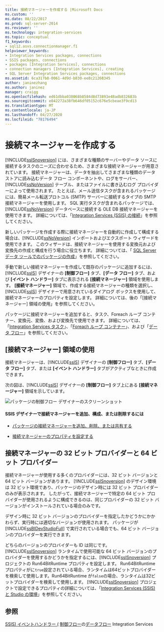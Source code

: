 ```yaml
---
title: 接続マネージャーを作成する |Microsoft Docs
ms.custom: ''
ms.date: 08/22/2017
ms.prod: sql-server-2014
ms.reviewer: ''
ms.technology: integration-services
ms.topic: conceptual
f1_keywords:
- sql12.asvs.connectionmanager.f1
helpviewer_keywords:
- Integration Services packages, connections
- SSIS packages, connections
- packages [Integration Services], connections
- connection managers [Integration Services], creating
- SQL Server Integration Services packages, connections
ms.assetid: 6ca317b8-0061-4d9d-b830-ee8c21268345
author: janinezhang
ms.author: janinez
manager: craigg
ms.openlocfilehash: ed61dbba038068b8584d8d73893e48adb832683b
ms.sourcegitcommit: e042272a38fb646df05152c676e5cbeae3f9cd13
ms.translationtype: MT
ms.contentlocale: ja-JP
ms.lasthandoff: 04/27/2020
ms.locfileid: "78176494"
---
```

# <a name="create-connection-managers"></a>接続マネージャーを作成する
  [!INCLUDE[ssISnoversion](../includes/ssisnoversion-md.md)] には、さまざまな種類のサーバーやデータ ソースに接続するタスクのニーズに合わせるため、さまざまな接続マネージャーが用意されています。 接続マネージャーは、データを抽出してさまざまな種類のデータ ストアに読み込むデータ フロー コンポーネントや、ログをサーバー、[!INCLUDE[ssNoVersion](../includes/ssnoversion-md.md)] テーブル、またはファイルに書き込むログ プロバイダーによって使用されます。 たとえば、メール送信タスクが含まれるパッケージには、簡易メール転送プロトコル (SMTP) サーバーに接続するタイプの SMTP 接続マネージャーを使用します。 SQL 実行タスクが含まれるパッケージでは、[!INCLUDE[ssNoVersion](../includes/ssnoversion-md.md)] データベースに接続する OLE DB 接続マネージャーを使用できます。 詳細については、「[Integration Services (SSIS) の接続](connection-manager/integration-services-ssis-connections.md)」を参照してください。

 新しいパッケージを作成する際に接続マネージャーを自動的に作成して構成する場合は、[!INCLUDE[ssNoVersion](../includes/ssnoversion-md.md)] インポートおよびエクスポート ウィザードを使用できます。 このウィザードは、接続マネージャーを使用する変換元および変換先の作成と構成を行う場合に役立ちます。 詳細については、「 [SQL Server データ ツールでのパッケージの作成](create-packages-in-sql-server-data-tools.md)」を参照してください。

 手動で新しい接続マネージャーを作成して既存のパッケージに追加するには、[!INCLUDE[ssIS](../includes/ssis-md.md)] デザイナーの **[制御フロー]** タブ、**[データ フロー]** タブ、および **[イベント ハンドラー]** タブに表示される **[接続マネージャー]** 領域を使用します。 **[接続マネージャー]** 領域で、作成する接続マネージャーの種類を選択し、[!INCLUDE[ssIS](../includes/ssis-md.md)] デザイナーで用意されているダイアログ ボックスを使用して、接続マネージャーのプロパティを設定します。 詳細については、後の「[接続マネージャー] 領域の使用」を参照してください。

 パッケージに接続マネージャーを追加すると、タスク、Foreach ループ コンテナー、変換元、変換、および変換先で使用できます。 詳細については、「[Integration Services タスク](control-flow/integration-services-tasks.md)」、「[Foreach ループ コンテナー](control-flow/foreach-loop-container.md)」、および「[データ フロー](data-flow/data-flow.md)」を参照してください。

## <a name="using-the-connection-managers-area"></a>[接続マネージャー] 領域の使用
 接続マネージャーは、[!INCLUDE[ssIS](../includes/ssis-md.md)] デザイナーの **[制御フロー]** タブ、**[データ フロー]** タブ、または **[イベント ハンドラー]** タブがアクティブなときに作成できます。

 次の図は、[!INCLUDE[ssIS](../includes/ssis-md.md)] デザイナーの **[制御フロー]** タブ上にある **[接続マネージャー]** 領域を示しています。

 ![パッケージの制御フロー デザイナーのスクリーンショット](media/samplecontrolflow.gif "パッケージの制御フロー デザイナーのスクリーンショット")

#### <a name="to-add-configure-or-delete-a-connection-manager-in-ssis-designer"></a>SSIS デザイナーで接続マネージャーを追加、構成、または削除するには

-   [パッケージの接続マネージャーを追加、削除、または共有する](../../2014/integration-services/add-delete-or-share-a-connection-manager-in-a-package.md)

-   [接続マネージャーのプロパティを設定する](../../2014/integration-services/set-the-properties-of-a-connection-manager.md)

## <a name="32-bit-and-64-bit-providers-for-connection-managers"></a>接続マネージャーの 32 ビット プロバイダーと 64 ビット プロバイダー
 接続マネージャーが使用する多くのプロバイダーには、32 ビット バージョンと 64 ビット バージョンがあります。 [!INCLUDE[ssISnoversion](../includes/ssisnoversion-md.md)] のデザイン環境は 32 ビット環境であり、パッケージのデザイン時には 32 ビット プロバイダーのみが表示されます。 したがって、接続マネージャーで特定の 64 ビット プロバイダーが使用されるように構成できるのは、同じプロバイダーの 32 ビット バージョンがインストールされている場合のみです。

 デザイン時に 32 ビット バージョンのプロバイダーを指定したかどうかにかかわらず、実行時には適切なバージョンが使用されます。 パッケージが [!INCLUDE[ssBIDevStudioFull](../includes/ssbidevstudiofull-md.md)] で実行されている場合でも、64 ビット バージョンのプロバイダーを実行できます。

 どちらのバージョンのプロバイダーも ID は同じです。 [!INCLUDE[ssISnoversion](../includes/ssisnoversion-md.md)] ランタイムで使用可能な 64 ビット バージョンのプロバイダーを使用するかどうかを指定するには、[!INCLUDE[ssISnoversion](../includes/ssisnoversion-md.md)] プロジェクトの Run64BitRuntime プロパティを設定します。 Run64BitRuntime プロパティがに`true`設定されている場合、ランタイムは64ビットプロバイダーを検索して使用します。Run64BitRuntime が`false`の場合、ランタイムは32ビットプロバイダーを検索して使用します。 [!INCLUDE[ssISnoversion](../includes/ssisnoversion-md.md)] プロジェクトで設定できるプロパティの詳細については、「[Integration Services (SSIS) と Studio の環境](integration-services-ssis-development-and-management-tools.md)」を参照してください。

## <a name="see-also"></a>参照
 [SSIS&#41; イベントハンドラー &#40;](integration-services-ssis-event-handlers.md) [制御フロー](control-flow/control-flow.md)の[データフロー](data-flow/data-flow.md) Integration Services


